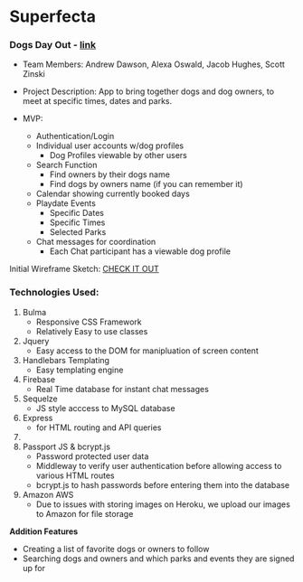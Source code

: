 # Superfecta

### Dogs Day Out - [link](https://dogs-day-out.herokuapp.com/)

- Team Members: Andrew Dawson, Alexa Oswald, Jacob Hughes, Scott Zinski

- Project Description: App to bring together dogs and dog owners, to meet at specific times, dates and parks.

- MVP:
  - Authentication/Login
  - Individual user accounts w/dog profiles
    - Dog Profiles viewable by other users
  - Search Function
    - Find owners by their dogs name
    - Find dogs by owners name (if you can remember it)
  - Calendar showing currently booked days
  - Playdate Events
    - Specific Dates
    - Specific Times
    - Selected Parks 
  - Chat messages for coordination
    - Each Chat participant has a viewable dog profile
    
Initial Wireframe Sketch: [CHECK IT OUT](https://xd.adobe.com/view/f894ea2c-7a16-44b1-54c8-8606e70de2d0-8ea5/screen/082e648c-b3b5-4164-aa31-7324eb758f95/Calendar-Day/)

### Technologies Used: 
1. Bulma
    - Responsive CSS Framework
    - Relatively Easy to use classes
1. Jquery
    - Easy access to the DOM for manipluation of screen content
1. Handlebars Templating
    - Easy templating engine
1. Firebase
    - Real Time database for instant chat messages
1. Sequelze
    - JS style acccess to MySQL database
1. Express
    - for HTML routing and API queries
1. 
1. Passport JS & bcrypt.js
    - Password protected user data
    - Middleway to verify user authentication before allowing access to various HTML routes
    - bcrypt.js to hash passwords before entering them into the database
1. Amazon AWS
    - Due to issues with storing images on Heroku, we upload our images to Amazon for file storage

**Addition Features**
- Creating a list of favorite dogs or owners to follow
- Searching dogs and owners and which parks and events they are signed up for
    





